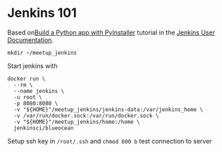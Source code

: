 # Jenkins 101

Based on[Build a Python app with PyInstaller](https://jenkins.io/doc/tutorials/build-a-python-app-with-pyinstaller/)
tutorial in the [Jenkins User Documentation](https://jenkins.io/doc/).

`mkdir ~/meetup_jenkins`

Start jenkins with
```
docker run \
  --rm \
  --name jenkins \
  -u root \
  -p 8080:8080 \
  -v "${HOME}"/meetup_jenkins/jenkins-data:/var/jenkins_home \
  -v /var/run/docker.sock:/var/run/docker.sock \
  -v "${HOME}"/meetup_jenkins/home:/home \
  jenkinsci/blueocean
```
Setup ssh key in `/root/.ssh` and `chmod 600 b` test connection to server
